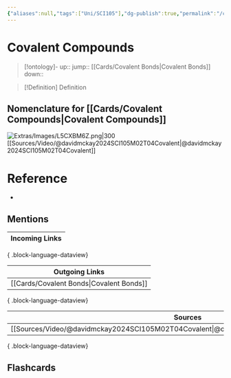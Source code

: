 ```yaml
---
{"aliases":null,"tags":["Uni/SCI105"],"dg-publish":true,"permalink":"/cards/covalent-compounds/","dgPassFrontmatter":true}
---
```


# Covalent Compounds

> [!ontology]-
> up:: 
> jump:: [[Cards/Covalent Bonds\|Covalent Bonds]]
> down:: 

> [!Definition] Definition
> 

## Nomenclature for [[Cards/Covalent Compounds\|Covalent Compounds]] 

![Extras/Images/L5CXBM6Z.png|300](/img/user/Extras/Images/L5CXBM6Z.png)
[[Sources/Video/@davidmckay2024SCI105M02T04Covalent\|@davidmckay2024SCI105M02T04Covalent]]

# Reference
- 

## Mentions
| Incoming Links |
| -------------- |

{ .block-language-dataview}

| Outgoing Links                              |
| ------------------------------------------- |
| [[Cards/Covalent Bonds\|Covalent Bonds]] |

{ .block-language-dataview}

| Sources                                                                                       |
| --------------------------------------------------------------------------------------------- |
| [[Sources/Video/@davidmckay2024SCI105M02T04Covalent\|@davidmckay2024SCI105M02T04Covalent]] |

{ .block-language-dataview}

## Flashcards 

